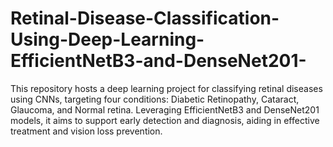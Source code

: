 # Retinal-Disease-Classification-Using-Deep-Learning-EfficientNetB3-and-DenseNet201-
This repository hosts a deep learning project for classifying retinal diseases using CNNs, targeting four conditions: Diabetic Retinopathy, Cataract, Glaucoma, and Normal retina. Leveraging EfficientNetB3 and DenseNet201 models, it aims to support early detection and diagnosis, aiding in effective treatment and vision loss prevention.
